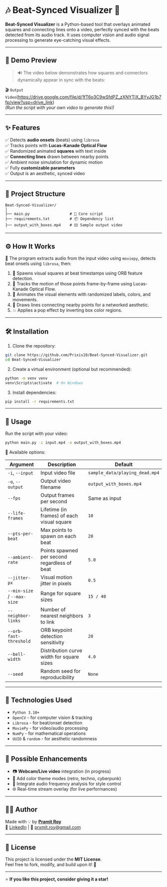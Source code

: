 
# 🎶 Beat-Synced Visualizer 🎥

**Beat-Synced Visualizer** is a Python-based tool that overlays animated squares and connecting lines onto a video, perfectly synced with the beats detected from its audio track. It uses computer vision and audio signal processing to generate eye-catching visual effects.

---

## 📸 Demo Preview

> 🔊 The video below demonstrates how squares and connectors dynamically appear in sync with the beats:

🎬 `Output Video`(https://drive.google.com/file/d/1fT6o3C9wSfdPZ_zXNYTiX_BYvJG1b7fp/view?usp=drive_link)  
_(Run the script with your own video to generate this!)_

---

## ✨ Features

✅ Detects **audio onsets** (beats) using `librosa`  
✅ Tracks points with **Lucas-Kanade Optical Flow**  
✅ Randomized animated **squares** with text inside  
✅ **Connecting lines** drawn between nearby points  
✅ Ambient noise simulation for dynamic motion  
✅ Fully **customizable parameters**  
✅ Output is an aesthetic, synced video  

---

## 📁 Project Structure

```
Beat-Synced-Visualizer/
│
├── main.py                  # 🧠 Core script
├── requirements.txt         # 📦 Dependency list
├── output_with_boxes.mp4    # 🎞 Sample output video
```

---

## ⚙️ How It Works

🎵 The program extracts audio from the input video using `moviepy`, detects beat onsets using `librosa`, then:

1. 📌 Spawns visual squares at beat timestamps using ORB feature detection.
2. 🔁 Tracks the motion of those points frame-by-frame using Lucas-Kanade Optical Flow.
3. 🎨 Animates the visual elements with randomized labels, colors, and movements.
4. 🧵 Draws lines connecting nearby points for a networked aesthetic.
5. 💥 Applies a pop effect by inverting box color regions.

---

## 🛠️ Installation

1. Clone the repository:

```bash
git clone https://github.com/Prixis10/Beat-Synced-Visualizer.git
cd Beat-Synced-Visualizer
```

2. Create a virtual environment (optional but recommended):

```bash
python -m venv venv
venv\Scripts\activate  # On Windows
```

3. Install dependencies:

```bash
pip install -r requirements.txt
```

---

## 🚀 Usage

Run the script with your video:

```bash
python main.py -i input.mp4 -o output_with_boxes.mp4
```

🧩 Available options:

| Argument               | Description                                       | Default                       |
|------------------------|---------------------------------------------------|-------------------------------|
| `-i`, `--input`        | Input video file                                  | `sample_data/playing_dead.mp4` |
| `-o`, `--output`       | Output video filename                             | `output_with_boxes.mp4`       |
| `--fps`                | Output frames per second                          | Same as input                 |
| `--life-frames`        | Lifetime (in frames) of each visual square        | `10`                          |
| `--pts-per-beat`       | Max points to spawn on each beat                  | `20`                          |
| `--ambient-rate`       | Points spawned per second regardless of beat      | `5.0`                         |
| `--jitter-px`          | Visual motion jitter in pixels                    | `0.5`                         |
| `--min-size` / `--max-size` | Range for square sizes                       | `15 / 40`                     |
| `--neighbor-links`     | Number of nearest neighbors to link               | `3`                           |
| `--orb-fast-threshold` | ORB keypoint detection sensitivity                | `20`                          |
| `--bell-width`         | Distribution curve width for square sizes         | `4.0`                         |
| `--seed`               | Random seed for reproducibility                   | `None`                        |

---

## 🧠 Technologies Used

- `Python 3.10+`
- `OpenCV` - for computer vision & tracking
- `Librosa` - for beat/onset detection
- `MoviePy` - for video/audio processing
- `NumPy` - for mathematical operations
- `UUID` & `random` - for aesthetic randomness

---

## 🔮 Possible Enhancements

- 📷 **Webcam/Live video** integration (in progress)
- 🌈 Add color theme modes (retro, techno, cyberpunk)
- 🧠 Integrate audio frequency analysis for style control
- 🌐 Real-time stream overlay (for live performances)

---

## 🧑‍💻 Author

Made with 💡 by [**Pramit Roy**](https://github.com/Prixis10)  
🔗 [LinkedIn](https://linkedin.com/in/prxmit) | 📧 prxmit.roy@gmail.com

---

## 📃 License

This project is licensed under the **MIT License**.  
Feel free to fork, modify, and build upon it! 🚀

---

⭐ **If you like this project, consider giving it a star!**
